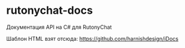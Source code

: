 # rutonychat-docs

Документация API на C# для RutonyChat

Шаблон HTML взят отсюда:
https://github.com/harnishdesign/iDocs
